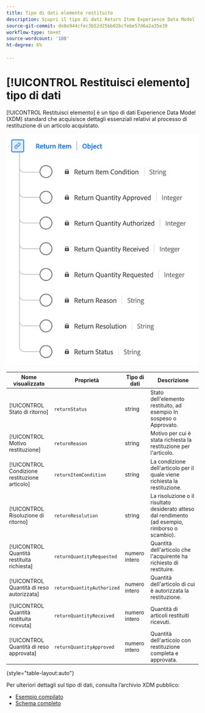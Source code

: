 ```yaml
---
title: Tipo di dati elemento restituito
description: Scopri il tipo di dati Return Item Experience Data Model (XDM).
source-git-commit: de8e944cfec3b52d25bb02bcfebe57d6a2a35e39
workflow-type: tm+mt
source-wordcount: '188'
ht-degree: 6%

---
```


# [!UICONTROL Restituisci elemento] tipo di dati

[!UICONTROL Restituisci elemento] è un tipo di dati Experience Data Model (XDM) standard che acquisisce dettagli essenziali relativi al processo di restituzione di un articolo acquistato.

![Diagramma del tipo di dati Articolo restituito.](../images/data-types/return-item.png)

| Nome visualizzato | Proprietà | Tipo di dati | Descrizione |
|-----------------------------|------------------------------|-----------|--------------------------------------------------------|
| [!UICONTROL Stato di ritorno] | `returnStatus` | string | Stato dell&#39;elemento restituito, ad esempio In sospeso o Approvato. |
| [!UICONTROL Motivo restituzione] | `returnReason` | string | Motivo per cui è stata richiesta la restituzione per l&#39;articolo. |
| [!UICONTROL Condizione restituzione articolo] | `returnItemCondition` | string | La condizione dell&#39;articolo per il quale viene richiesta la restituzione. |
| [!UICONTROL Risoluzione di ritorno] | `returnResolution` | string | La risoluzione o il risultato desiderato atteso dal rendimento (ad esempio, rimborso o scambio). |
| [!UICONTROL Quantità restituita richiesta] | `returnQuantityRequested` | numero intero | Quantità dell&#39;articolo che l&#39;acquirente ha richiesto di restituire. |
| [!UICONTROL Quantità di reso autorizzata] | `returnQuantityAuthorized` | numero intero | Quantità dell&#39;articolo di cui è autorizzata la restituzione. |
| [!UICONTROL Quantità restituita ricevuta] | `returnQuantityReceived` | numero intero | Quantità di articoli restituiti ricevuti. |
| [!UICONTROL Quantità di reso approvata] | `returnQuantityApproved` | numero intero | Quantità dell&#39;articolo con restituzione completa e approvata. |

{style="table-layout:auto"}

Per ulteriori dettagli sul tipo di dati, consulta l’archivio XDM pubblico:

* [Esempio compilato](https://github.com/adobe/xdm/blob/master/components/datatypes/returnitem.example.1.json)
* [Schema completo](https://github.com/adobe/xdm/blob/master/components/datatypes/returnitem.schema.json)
